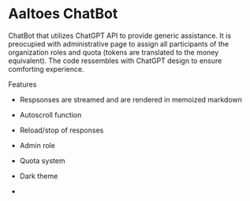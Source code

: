 # Aaltoes ChatBot
ChatBot that utilizes ChatGPT API to provide generic assistance. 
It is preocupied with administrative page to assign all participants of the organization roles and quota (tokens are translated to the money equivalent).
The code ressembles with ChatGPT design to ensure comforting experience.

Features
- Respsonses are streamed and are rendered in memoized markdown
- Autoscroll function
- Reload/stop of responses
- Admin role
- Quota system
- Dark theme

- 
